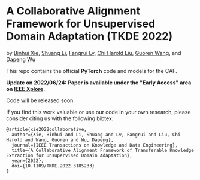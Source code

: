 # A Collaborative Alignment Framework for Unsupervised Domain Adaptation (TKDE 2022)

by [Binhui Xie](https://binhuixie.github.io), [Shuang Li](https://shuangli.xyz), [Fangrui Lv](https://scholar.google.com/citations?user=tGxDe8sAAAAJ&hl=en), [Chi Harold Liu](https://cs.bit.edu.cn/szdw/jsml/js/lc/index.htm), [Guoren Wang](https://cs.bit.edu.cn/szdw/jsml/js/wgr/index.htm), and [Dapeng Wu](http://www.wu.ece.ufl.edu)

This repo contains the official **PyTorch** code and models for the CAF.

**Update on 2022/06/24: Paper is available under the "Early Access" area on [IEEE Xplore](https://ieeexplore.ieee.org/document/9803869).**

Code will be released soon.

If you find this work valuable or use our code in your own research, please consider citing us with the following bibtex:
```
@article{xie2022collaborative,  
  author={Xie, Binhui and Li, Shuang and Lv, Fangrui and Liu, Chi Harold and Wang, Guoren and Wu, Dapeng},  
  journal={IEEE Transactions on Knowledge and Data Engineering},   
  title={A Collaborative Alignment Framework of Transferable Knowledge Extraction for Unsupervised Domain Adaptation},   
  year={2022},  
  doi={10.1109/TKDE.2022.3185233}
}
```
